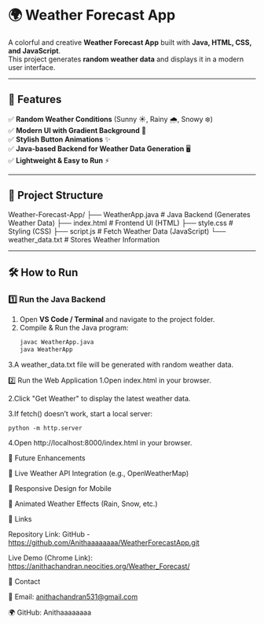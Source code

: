 # 🌍 Weather Forecast App

A colorful and creative **Weather Forecast App** built with **Java, HTML, CSS, and JavaScript**.  
This project generates **random weather data** and displays it in a modern user interface.  

---

## 🚀 Features
✅ **Random Weather Conditions** (Sunny ☀️, Rainy 🌧️, Snowy ❄️)  
✅ **Modern UI with Gradient Background** 🎨  
✅ **Stylish Button Animations** ✨  
✅ **Java-based Backend for Weather Data Generation** 🖥️  
✅ **Lightweight & Easy to Run** ⚡  

---

## 📂 Project Structure
Weather-Forecast-App/ ├── WeatherApp.java # Java Backend (Generates Weather Data) ├── index.html # Frontend UI (HTML) ├── style.css # Styling (CSS) ├── script.js # Fetch Weather Data (JavaScript) └── weather_data.txt # Stores Weather Information

---

## 🛠️ How to Run
### 1️⃣ **Run the Java Backend**
1. Open **VS Code / Terminal** and navigate to the project folder.
2. Compile & Run the Java program:
   ```sh
   javac WeatherApp.java
   java WeatherApp
3.A weather_data.txt file will be generated with random weather data.

2️⃣ Run the Web Application
1.Open index.html in your browser.

2.Click "Get Weather" to display the latest weather data.

3.If fetch() doesn’t work, start a local server:
```
python -m http.server
```
4.Open http://localhost:8000/index.html in your browser.


🌟 Future Enhancements

🚀 Live Weather API Integration (e.g., OpenWeatherMap)

📱 Responsive Design for Mobile

🎵 Animated Weather Effects (Rain, Snow, etc.)


🔗 Links

Repository Link: GitHub -https://github.com/Anithaaaaaaaa/WeatherForecastApp.git

Live Demo (Chrome Link): https://anithachandran.neocities.org/Weather_Forecast/


📧 Contact

📩 Email: anithachandran531@gmail.com

🌍 GitHub: Anithaaaaaaaa
